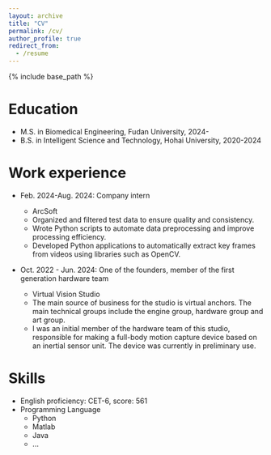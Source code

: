 ```yaml
---
layout: archive
title: "CV"
permalink: /cv/
author_profile: true
redirect_from:
  - /resume
---
```


{% include base_path %}

Education
======

* M.S. in Biomedical Engineering, Fudan University, 2024-
* B.S. in Intelligent Science and Technology, Hohai University, 2020-2024

Work experience
======
* Feb. 2024-Aug. 2024: Company intern
  * ArcSoft
  * Organized and filtered test data to ensure quality and consistency.
  * Wrote Python scripts to automate data preprocessing and improve processing efficiency.
  * Developed Python applications to automatically extract key frames from videos using libraries such as OpenCV.
  

* Oct. 2022 - Jun. 2024: One of the founders, member of the first generation hardware team
  * Virtual Vision Studio
  * The main source of business for the studio is virtual anchors. The main technical groups include the engine group, hardware group and art group.
  * I was an initial member of the hardware team of this studio, responsible for making a full-body motion capture device based on an inertial sensor unit. The device was currently in preliminary use.

Skills
======
* English proficiency: CET-6, score: 561
* Programming Language
  * Python
  * Matlab
  * Java
  * ...



  

  
